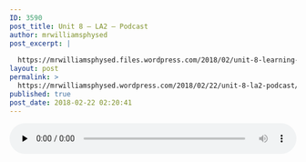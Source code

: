```yaml
---
ID: 3590
post_title: Unit 8 – LA2 – Podcast
author: mrwilliamsphysed
post_excerpt: |
  
  https://mrwilliamsphysed.files.wordpress.com/2018/02/unit-8-learning-activity-2.m4a
layout: post
permalink: >
  https://mrwilliamsphysed.wordpress.com/2018/02/22/unit-8-la2-podcast/
published: true
post_date: 2018-02-22 02:20:41
---
```

<!--[if lt IE 9]><script>document.createElement('audio');</script><![endif]-->
<audio class="wp-audio-shortcode" id="audio-906-1" preload="none" style="width: 100%;" controls="controls"><source type="audio/mpeg" src="https://mrwilliamsphysed.files.wordpress.com/2018/02/unit-8-learning-activity-2.m4a?_=1" /><a href="https://mrwilliamsphysed.files.wordpress.com/2018/02/unit-8-learning-activity-2.m4a">https://mrwilliamsphysed.files.wordpress.com/2018/02/unit-8-learning-activity-2.m4a</a></audio>